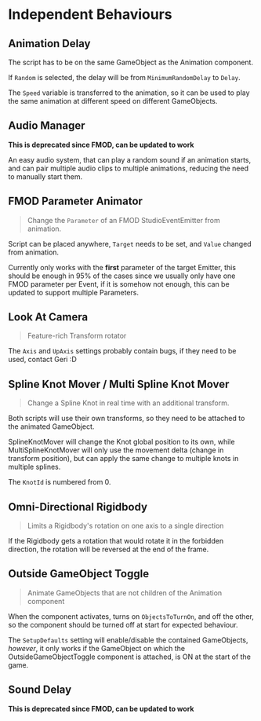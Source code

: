 # Independent Behaviours

## Animation Delay

The script has to be on the same GameObject as the Animation component.

If `Random` is selected, the delay will be from `MinimumRandomDelay` to `Delay`.

The `Speed` variable is transferred to the animation, so it can be used to play the same animation at different speed on different GameObjects.

## Audio Manager

**This is deprecated since FMOD, can be updated to work**

An easy audio system, that can play a random sound if an animation starts, and can pair multiple audio clips to multiple animations, reducing the need to manually start them.

## FMOD Parameter Animator

> Change the `Parameter` of an FMOD StudioEventEmitter from animation.

Script can be placed anywhere, `Target` needs to be set, and `Value` changed from animation.

Currently only works with the **first** parameter of the target Emitter, this should be enough in 95% of the cases since we usually only have one FMOD parameter per Event, if it is somehow not enough, this can be updated to support multiple Parameters.

## Look At Camera

> Feature-rich Transform rotator

The `Axis` and `UpAxis` settings probably contain bugs, if they need to be used, contact Geri :D

## Spline Knot Mover / Multi Spline Knot Mover

> Change a Spline Knot in real time with an additional transform.

Both scripts will use their own transforms, so they need to be attached to the animated GameObject.

SplineKnotMover will change the Knot global position to its own, while MultiSplineKnotMover will only use the movement delta (change in transform position), but can apply the same change to multiple knots in multiple splines.

The `KnotId` is numbered from 0.

## Omni-Directional Rigidbody

> Limits a Rigidbody's rotation on one axis to a single direction

If the Rigidbody gets a rotation that would rotate it in the forbidden direction, the rotation will be reversed at the end of the frame.

## Outside GameObject Toggle

> Animate GameObjects that are not children of the Animation component

When the component activates, turns on `ObjectsToTurnOn`, and off the other, so the component should be turned off at start for expected behaviour.

The `SetupDefaults` setting will enable/disable the contained GameObjects, _however_, it only works if the GameObject on which the OutsideGameObjectToggle component is attached, is ON at the start of the game.

## Sound Delay

**This is deprecated since FMOD, can be updated to work**

## 